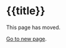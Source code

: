 <!-- METADATA
title: Foo
description: This is a description.
keywords: foo, bar, biz, baz
-->

# {{title}}

This page has moved.

[Go to new page]({{.redirect}}).
